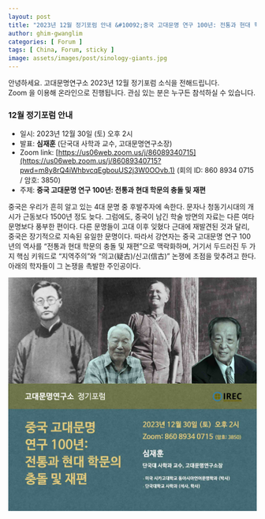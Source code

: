 ```yaml
---
layout: post
title: "2023년 12월 정기포럼 안내 &#10092;중국 고대문명 연구 100년: 전통과 현대 학문의 충돌 및 재편&#10093;"
author: ghim-gwanglim
categories: [ Forum ]
tags: [ China, Forum, sticky ]
image: assets/images/post/sinology-giants.jpg
---
```


안녕하세요. 고대문명연구소 2023년 12월 정기포럼 소식을 전해드립니다.<br> 
Zoom 을 이용해 온라인으로 진행됩니다. 관심 있는 분은 누구든 참석하실 수 있습니다. 


### 12월 정기포럼 안내
- 일시: 2023년 12월 30일 (토) 오후 2시
- 발표: __심재훈__ (단국대 사학과 교수, 고대문명연구소장)
- Zoom link: [https://us06web.zoom.us/j/86089340715](https://us06web.zoom.us/j/86089340715?pwd=m8y8rQ4iWhbvcqEgbouUS2j3W0OOvb.1)
  (회의 ID: 860 8934 0715 / 암호: 3850)
- 주제: __중국 고대문명 연구 100년: 전통과 현대 학문의 충돌 및 재편__

중국은 우리가 흔히 알고 있는 4대 문명 중 후발주자에 속한다. 문자나 청동기시대의 개시가 근동보다 1500년 정도 늦다. 그럼에도, 중국이 남긴 학술 방면의 자료는 다른 여타 문명보다 풍부한 편이다. 다른 문명들이 고대 이후 잊혔다 근대에 재발견된 것과 달리, 중국은 장기적으로 지속된 유일한 문명이다. 따라서 강연자는 중국 고대문명 연구 100년의 역사를 “전통과 현대 학문의 충돌 및 재편”으로 맥락화하며, 거기서 두드러진 두 가지 핵심 키워드로 “지역주의”와 “의고(疑古)/신고(信古)” 논쟁에 초점을 맞추려고 한다. 아래의 학자들이 그 논쟁을 촉발한 주인공이다.

![](/assets/images/post/irec-seminar-poster-2023-12.jpg)
